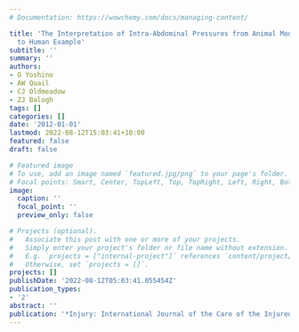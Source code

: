 ```yaml
---
# Documentation: https://wowchemy.com/docs/managing-content/

title: 'The Interpretation of Intra-Abdominal Pressures from Animal Models: The Rabbit
  to Human Example'
subtitle: ''
summary: ''
authors:
- O Yoshino
- AW Quail
- CJ Oldmeadow
- ZJ Balogh
tags: []
categories: []
date: '2012-01-01'
lastmod: 2022-08-12T15:03:41+10:00
featured: false
draft: false

# Featured image
# To use, add an image named `featured.jpg/png` to your page's folder.
# Focal points: Smart, Center, TopLeft, Top, TopRight, Left, Right, BottomLeft, Bottom, BottomRight.
image:
  caption: ''
  focal_point: ''
  preview_only: false

# Projects (optional).
#   Associate this post with one or more of your projects.
#   Simply enter your project's folder or file name without extension.
#   E.g. `projects = ["internal-project"]` references `content/project/deep-learning/index.md`.
#   Otherwise, set `projects = []`.
projects: []
publishDate: '2022-08-12T05:03:41.055454Z'
publication_types:
- '2'
abstract: ''
publication: '*Injury: International Journal of the Care of the Injured*'
---
```

